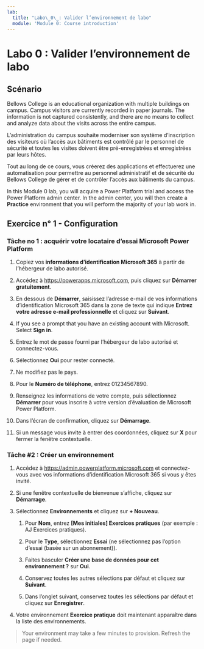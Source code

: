 ```yaml
---
lab:
  title: "Labo\_0\_: Valider l’environnement de labo"
  module: 'Module 0: Course introduction'
---
```


# <a name="lab-0-validate-lab-environment"></a>Labo 0 : Valider l’environnement de labo

## <a name="scenario"></a>Scénario

Bellows College is an educational organization with multiple buildings on campus. Campus visitors are currently recorded in paper journals. The information is not captured consistently, and there are no means to collect and analyze data about the visits across the entire campus.

L’administration du campus souhaite moderniser son système d’inscription des visiteurs où l’accès aux bâtiments est contrôlé par le personnel de sécurité et toutes les visites doivent être pré-enregistrées et enregistrées par leurs hôtes.

Tout au long de ce cours, vous créerez des applications et effectuerez une automatisation pour permettre au personnel administratif et de sécurité du Bellows College de gérer et de contrôler l’accès aux bâtiments du campus.

In this Module 0 lab, you will acquire a Power Platform trial and access the Power Platform admin center. In the admin center, you will then create a <bpt id="p1">**</bpt>Practice<ept id="p1">**</ept> environment that you will perform the majority of your lab work in.

## <a name="exercise-1--setup"></a>Exercice n° 1 - Configuration

### <a name="task-1---acquire-your-microsoft-power-platform-trial-tenant"></a>Tâche no 1 : acquérir votre locataire d’essai Microsoft Power Platform

1. Copiez vos **informations d’identification Microsoft 365** à partir de l’hébergeur de labo autorisé.

1. Accédez à <https://powerapps.microsoft.com>, puis cliquez sur **Démarrer gratuitement**.

1. En dessous de **Démarrer**, saisissez l’adresse e-mail de vos informations d’identification Microsoft 365 dans la zone de texte qui indique **Entrez votre adresse e-mail professionnelle** et cliquez sur **Suivant**.

1. If you see a prompt that you have an existing account with Microsoft. Select <bpt id="p1">**</bpt>Sign in<ept id="p1">**</ept>.

1. Entrez le mot de passe fourni par l’hébergeur de labo autorisé et connectez-vous.

1. Sélectionnez **Oui** pour rester connecté.

1. Ne modifiez pas le pays.

1. Pour le **Numéro de téléphone**, entrez 01234567890.

1. Renseignez les informations de votre compte, puis sélectionnez **Démarrer** pour vous inscrire à votre version d’évaluation de Microsoft Power Platform.

1. Dans l’écran de confirmation, cliquez sur **Démarrage**.

1. Si un message vous invite à entrer des coordonnées, cliquez sur **X** pour fermer la fenêtre contextuelle.

### <a name="task-2--create-environment"></a>Tâche \#2 : Créer un environnement

1. Accédez à <https://admin.powerplatform.microsoft.com> et connectez-vous avec vos informations d’identification Microsoft 365 si vous y êtes invité.

1. Si une fenêtre contextuelle de bienvenue s’affiche, cliquez sur **Démarrage**.

1. Sélectionnez **Environnements** et cliquez sur **+ Nouveau**.

    1. Pour **Nom**, entrez **[Mes initiales] Exercices pratiques** (par exemple : AJ Exercices pratiques).

    1. Pour le **Type**, sélectionnez **Essai** (ne sélectionnez pas l’option d’essai (basée sur un abonnement)).

    1. Faites basculer **Créer une base de données pour cet environnement ?** sur **Oui**.

    1. Conservez toutes les autres sélections par défaut et cliquez sur **Suivant**.

    1. Dans l’onglet suivant, conservez toutes les sélections par défaut et cliquez sur **Enregistrer**.

1. Votre environnement **Exercice pratique** doit maintenant apparaître dans la liste des environnements.

> Your environment may take a few minutes to provision. Refresh the page if needed.
